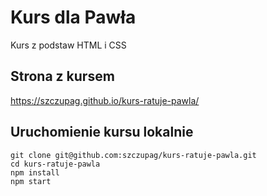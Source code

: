 # Kurs dla Pawła

Kurs z podstaw HTML i CSS

## Strona z kursem
https://szczupag.github.io/kurs-ratuje-pawla/

## Uruchomienie kursu lokalnie
```
git clone git@github.com:szczupag/kurs-ratuje-pawla.git
cd kurs-ratuje-pawla
npm install
npm start
```
